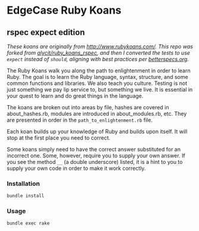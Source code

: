 # EdgeCase Ruby Koans
## rspec expect edition

_These koans are originally from http://www.rubykoans.com/.  This repo was forked from
[alycit/ruby_koans_rspec](https://github.com/alycit/ruby_koans_rspec), and then I converted
the tests to use `expect` instead of `should`, aligning with best practices per [betterspecs.org](http://www.betterspecs.org/)._

The Ruby Koans walk you along the path to enlightenment in order to learn Ruby.
The goal is to learn the Ruby language, syntax, structure, and some common
functions and libraries. We also teach you culture. Testing is not just something we
pay lip service to, but something we live.  It is essential in your quest to learn
and do great things in the language.

The koans are broken out into areas by file, hashes are covered in about_hashes.rb,
modules are introduced in about_modules.rb, etc. They are presented in order in the
`path_to_enlightenment.rb` file.

Each koan builds up your knowledge of Ruby and builds upon itself. It will stop at
the first place you need to correct.

Some koans simply need to have the correct answer substituted for an incorrect one.
Some, however, require you to supply your own answer. If you see the method `__`
(a double underscore) listed, it is a hint to you to supply your own code in order
to make it work correctly.

### Installation

```bash
bundle install
```

### Usage

```bash
bundle exec rake
```
